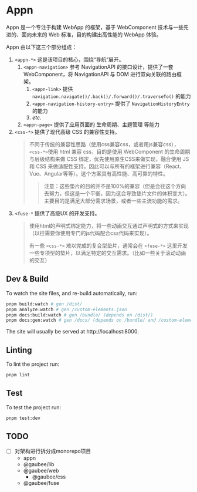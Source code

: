 # Appn

Appn 是一个专注于构建 WebApp 的框架，基于 WebComponent 技术与一些先进的、面向未来的 Web 标准，目的构建出高性能的 WebApp 体验。

Appn 由以下这三个部分组成：

1. `<appn-*>` 这是该项目的核心，围绕“导航”展开。
   1. `<appn-navigation>` 参考 NavigationAPI 的接口设计，提供了一套 WebComponent，将 NavigationAPI 与 DOM 进行双向关联的路由框架。
      1. `<appn-link>` 提供 `navigation.navigate()/.back()/.forward()/.traverseTo()` 的能力
      1. `<appn-navigation-history-entry>` 提供了 `NavigationHistoryEntry` 的能力
      1. _etc._
   1. `<appn-page>` 提供了应用页面的 生命周期、主题管理 等能力
1. `<css-*>` 提供了现代高级 CSS 的兼容性支持。
   > 不同于传统的兼容性思路（使用css兼容css，或者用js兼容css），`<css-*>`使用 html 兼容 css，目的是使用 WebComponent 的生命周期与层级结构来做 CSS 绑定，优先使用原生CSS来做实现，融合使用 JS 和 CSS 来做适配性支持。因此可以与所有的框架进行兼容（React、Vue、Angular等等）。这个方案具有高性能、高可靠的特性。
   >
   > > 注意：这些垫片的目的并不是100%的兼容（但是会往这个方向去努力，但这是一个平衡，因为这会导致垫片文件的体积变大）。主要目的是满足大部分需求场景，或者一些主流功能的需求。
1. `<fuse-*` 提供了高级UX 的开发支持。
   > 使用html的声明式绑定能力，将一些动画交互通过声明式的方式来实现（以往需要你使用专门的js代码配合css代码来实现）。
   >
   > 有一些 `<css-*>` 难以完成的复合型垫片，通常会在 `<fuse-*>` 这里开发一些专项型的垫片，以满足特定的交互需求。（比如一些关于滚动动画的交互）

## Dev & Build

To watch the site files, and re-build automatically, run:

```bash
pnpm build:watch # gen /dist/
pnpm analyze:watch # gen /custom-elements.json
pnpm docs:build:watch # gen /bundle/ (depends on /dist/)
pnpm docs:gen:watch # gen /docs/ (depends on /bundle/ and /custom-elements.json)
```

The site will usually be served at http://localhost:8000.

## Linting

To lint the project run:

```bash
pnpm lint
```

## Test

To test the project run:

```bash
pnpm test:dev
```

## TODO

- [ ] 对架构进行拆分成monorepo项目
  - appn
  - @gaubee/lib
  - @gaubee/web
    - @gaubee/css
  - @gaubee/fuse
